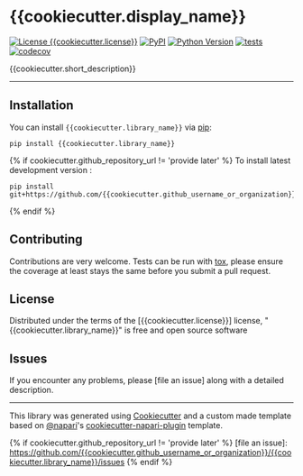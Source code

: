 # {{cookiecutter.display_name}}

[![License {{cookiecutter.license}}](https://img.shields.io/pypi/l/{{cookiecutter.library_name}}.svg?color=green)](https://github.com/{{cookiecutter.github_username_or_organization}}/{{cookiecutter.library_name}}/raw/main/LICENSE)
[![PyPI](https://img.shields.io/pypi/v/{{cookiecutter.library_name}}.svg?color=green)](https://pypi.org/project/{{cookiecutter.library_name}})
[![Python Version](https://img.shields.io/pypi/pyversions/{{cookiecutter.library_name}}.svg?color=green)](https://python.org)
[![tests](https://github.com/{{cookiecutter.github_username_or_organization}}/{{cookiecutter.library_name}}/workflows/tests/badge.svg)](https://github.com/{{cookiecutter.github_username_or_organization}}/{{cookiecutter.library_name}}/actions)
[![codecov](https://codecov.io/gh/{{cookiecutter.github_username_or_organization}}/{{cookiecutter.library_name}}/branch/main/graph/badge.svg)](https://codecov.io/gh/{{cookiecutter.github_username_or_organization}}/{{cookiecutter.library_name}})

{{cookiecutter.short_description}}

----------------------------------

## Installation

You can install `{{cookiecutter.library_name}}` via [pip]:

    pip install {{cookiecutter.library_name}}


{% if cookiecutter.github_repository_url != 'provide later' %}
To install latest development version :

    pip install git+https://github.com/{{cookiecutter.github_username_or_organization}}/{{cookiecutter.library_name}}.git
{% endif %}

## Contributing

Contributions are very welcome. Tests can be run with [tox], please ensure
the coverage at least stays the same before you submit a pull request.

## License

Distributed under the terms of the [{{cookiecutter.license}}] license,
"{{cookiecutter.library_name}}" is free and open source software

## Issues

If you encounter any problems, please [file an issue] along with a detailed description.

----------------------------------

This library was generated using [Cookiecutter] and a custom made template based on [@napari]'s [cookiecutter-napari-plugin] template.


[napari]: https://github.com/napari/napari
[Cookiecutter]: https://github.com/audreyr/cookiecutter
[@napari]: https://github.com/napari
[MIT]: http://opensource.org/licenses/MIT
[BSD-3]: http://opensource.org/licenses/BSD-3-Clause
[GNU GPL v3.0]: http://www.gnu.org/licenses/gpl-3.0.txt
[GNU LGPL v3.0]: http://www.gnu.org/licenses/lgpl-3.0.txt
[Apache Software License 2.0]: http://www.apache.org/licenses/LICENSE-2.0
[Mozilla Public License 2.0]: https://www.mozilla.org/media/MPL/2.0/index.txt
[cookiecutter-napari-plugin]: https://github.com/napari/cookiecutter-napari-plugin
[pip]: https://pypi.org/project/pip/
[PyPI]: https://pypi.org/
[tox]: https://tox.readthedocs.io/en/latest/
{% if cookiecutter.github_repository_url != 'provide later' %}
[file an issue]: https://github.com/{{cookiecutter.github_username_or_organization}}/{{cookiecutter.library_name}}/issues
{% endif %}
